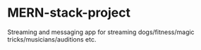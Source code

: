 # MERN-stack-project
Streaming and messaging app for streaming dogs/fitness/magic tricks/musicians/auditions etc.
